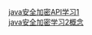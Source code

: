 <a href="https://dcl8261425.github.io/SercurityStudy_mark1.md">java安全加密API学习1</a><br/>
<a href="https://dcl8261425.github.io/SercurityStudy_mark2.html">java安全加密学习2概念</a>
